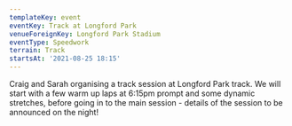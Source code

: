 ```yaml
---
templateKey: event
eventKey: Track at Longford Park
venueForeignKey: Longford Park Stadium
eventType: Speedwork
terrain: Track
startsAt: '2021-08-25 18:15'
---
```

Craig and Sarah organising a track session at Longford Park track. We will start with a few 
warm up laps at 6:15pm prompt and some dynamic stretches, before going in to the main session - details of the session 
to be announced on the night!

